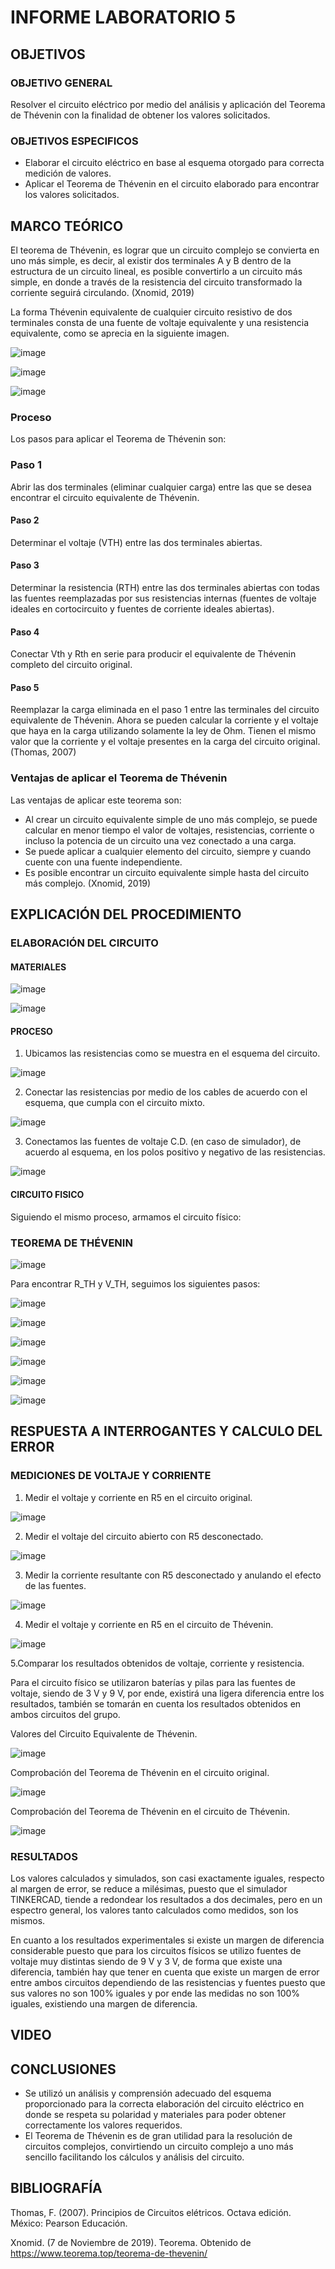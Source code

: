 # INFORME LABORATORIO 5

## OBJETIVOS

### OBJETIVO GENERAL

Resolver el circuito eléctrico por medio del análisis y aplicación del Teorema de Thévenin con la finalidad de obtener los valores solicitados.

### OBJETIVOS ESPECIFICOS

-	Elaborar el circuito eléctrico en base al esquema otorgado para correcta medición de valores.
-	Aplicar el Teorema de Thévenin en el circuito elaborado para encontrar los valores solicitados.

## MARCO TEÓRICO

El teorema de Thévenin, es lograr que un circuito complejo se convierta en uno más simple, es decir, al existir dos terminales A y B dentro de la estructura de un circuito lineal, es posible convertirlo a un circuito más simple, en donde a través de la resistencia del circuito transformado la corriente seguirá circulando. (Xnomid, 2019)

La forma Thévenin equivalente de cualquier circuito resistivo de dos terminales consta de una fuente de voltaje equivalente y una resistencia equivalente, como se aprecia en la siguiente imagen.

![image](https://user-images.githubusercontent.com/105565683/177606411-0f3d912a-9482-4c60-9e0d-2b904ee17624.png)

![image](https://user-images.githubusercontent.com/105565683/177606422-eea8e659-756d-4bf1-9900-118459865b6a.png)

![image](https://user-images.githubusercontent.com/105565683/177606490-4955748c-07a6-4759-9d1a-ec66804b80d2.png)

### Proceso

Los pasos para aplicar el Teorema de Thévenin son:

### Paso 1

Abrir las dos terminales (eliminar cualquier carga) entre las que se desea encontrar el circuito equivalente de Thévenin.

#### Paso 2

Determinar el voltaje (VTH) entre las dos terminales abiertas.

#### Paso 3

Determinar la resistencia (RTH) entre las dos terminales abiertas con todas las fuentes reemplazadas por sus resistencias internas (fuentes de voltaje ideales en cortocircuito y fuentes de corriente ideales abiertas).

#### Paso 4

Conectar Vth y Rth en serie para producir el equivalente de Thévenin completo del circuito original.

#### Paso 5

Reemplazar la carga eliminada en el paso 1 entre las terminales del circuito equivalente de Thévenin. Ahora se pueden calcular la corriente y el voltaje que haya en la carga utilizando solamente la ley de Ohm. Tienen el mismo valor que la corriente y el voltaje presentes en la carga del circuito original. (Thomas, 2007)

### Ventajas de aplicar el Teorema de Thévenin

Las ventajas de aplicar este teorema son:

-	Al crear un circuito equivalente simple de uno más complejo, se puede calcular en menor tiempo el valor de voltajes, resistencias, corriente o incluso la potencia de un circuito una vez conectado a una carga.
-	Se puede aplicar a cualquier elemento del circuito, siempre y cuando cuente con una fuente independiente.
-	Es posible encontrar un circuito equivalente simple hasta del circuito más complejo. (Xnomid, 2019)

## EXPLICACIÓN DEL PROCEDIMIENTO

### ELABORACIÓN DEL CIRCUITO

#### MATERIALES

![image](https://user-images.githubusercontent.com/105565683/177607985-667f85f8-2f89-489f-9fe5-ecd4b163aa43.png)

![image](https://user-images.githubusercontent.com/105565683/177608021-78e9639e-6dd5-4592-9f10-75fa158f2b91.png)

#### PROCESO

1. Ubicamos las resistencias como se muestra en el esquema del circuito.

![image](https://user-images.githubusercontent.com/105565683/177608348-551b0238-9be0-40c3-96ec-50efbb2abea1.png)

2. Conectar las resistencias por medio de los cables de acuerdo con el esquema, que cumpla con el circuito mixto.

![image](https://user-images.githubusercontent.com/105565683/177608476-b3a94026-56ab-4b2a-a1af-f74ad8e27be6.png)

3. Conectamos las fuentes de voltaje C.D. (en caso de simulador), de acuerdo al esquema, en los polos positivo y negativo de las resistencias.

![image](https://user-images.githubusercontent.com/105565683/177608672-618ea149-35d6-4be3-9e7d-f74dd5b24709.png)

#### CIRCUITO FISICO

Siguiendo el mismo proceso, armamos el circuito físico:

### TEOREMA DE THÉVENIN 

![image](https://user-images.githubusercontent.com/105565683/177608764-58f0b8db-be60-489a-a7ee-ce959832b5bd.png)

Para encontrar R_TH y V_TH, seguimos los siguientes pasos:

![image](https://user-images.githubusercontent.com/105565683/177608894-12b4b43a-364f-493e-9018-8f80f3ebae09.png)

![image](https://user-images.githubusercontent.com/105565683/177608958-fb20301c-4c8d-4252-8945-816ae117e266.png)

![image](https://user-images.githubusercontent.com/105565683/177609074-d84607cb-0073-4df5-83a3-9117f7b4b2a7.png)

![image](https://user-images.githubusercontent.com/105565683/177609118-33d6350d-ccad-4208-a47b-d6e010c8ba09.png)

![image](https://user-images.githubusercontent.com/105565683/177609159-91f01f16-70c3-47b3-9959-cfd51fbaa64c.png)

![image](https://user-images.githubusercontent.com/105565683/177609188-d9ab61fd-6755-4ed3-a997-432521940117.png)

## RESPUESTA A INTERROGANTES Y CALCULO DEL ERROR

### MEDICIONES DE VOLTAJE Y CORRIENTE

1. Medir el voltaje y corriente en R5 en el circuito original.

![image](https://user-images.githubusercontent.com/105565683/177609781-a8c07374-b2f8-49e0-a4c0-d1df328bb41c.png)

2. Medir el voltaje del circuito abierto con R5 desconectado.

![image](https://user-images.githubusercontent.com/105565683/177610052-c7c28ac5-a84e-4749-9059-327868e89d89.png)

3. Medir la corriente resultante con R5 desconectado y anulando el efecto de las fuentes.

![image](https://user-images.githubusercontent.com/105565683/177610445-ef7b76d2-9455-4593-b939-23c3c1bb1739.png)

4. Medir el voltaje y corriente en R5 en el circuito de Thévenin.

![image](https://user-images.githubusercontent.com/105565683/177610775-1c96c377-8f0f-449e-9fdb-2fd287782496.png)

5.Comparar los resultados obtenidos de voltaje, corriente y resistencia.

Para el circuito físico se utilizaron baterías y pilas para las fuentes de voltaje, siendo de 3 V y 9 V, por ende, existirá una ligera diferencia entre los resultados, también se tomarán en cuenta los resultados obtenidos en ambos circuitos del grupo.

Valores del Circuito Equivalente de Thévenin.

![image](https://user-images.githubusercontent.com/105565683/177664312-dc16537d-d58c-4f15-9196-de4b81240d0b.png)

Comprobación del Teorema de Thévenin en el circuito original.

![image](https://user-images.githubusercontent.com/105565683/177664338-4a59edcd-86d3-41b3-9dd7-e221514dded0.png)

Comprobación del Teorema de Thévenin en el circuito de Thévenin.

![image](https://user-images.githubusercontent.com/105565683/177664406-569403ec-c80f-43f9-977f-5e86739a4d16.png)

### RESULTADOS

Los valores calculados y simulados, son casi exactamente iguales, respecto al margen de error, se reduce a milésimas, puesto que el simulador TINKERCAD, tiende a redondear los resultados a dos decimales, pero en un espectro general, los valores tanto calculados como medidos, son los mismos.

En cuanto a los resultados experimentales si existe un margen de diferencia considerable puesto que para los circuitos físicos se utilizo fuentes de voltaje muy distintas siendo de 9 V y 3 V, de forma que existe una diferencia, también hay que tener en cuenta que existe un margen de error entre ambos circuitos dependiendo de las resistencias y fuentes puesto que sus valores no son 100% iguales y por ende las medidas no son 100% iguales, existiendo una margen de diferencia.

## VIDEO


## CONCLUSIONES

-	Se utilizó un análisis y comprensión adecuado del esquema proporcionado para la correcta elaboración del circuito eléctrico en donde se respeta su polaridad y materiales para poder obtener correctamente los valores requeridos.
-	El Teorema de Thévenin es de gran utilidad para la resolución de circuitos complejos, convirtiendo un circuito complejo a uno más sencillo facilitando los cálculos y análisis del circuito.

## BIBLIOGRAFÍA

Thomas, F. (2007). Principios de Circuitos elétricos. Octava edición. México: Pearson Educación.

Xnomid. (7 de Noviembre de 2019). Teorema. Obtenido de https://www.teorema.top/teorema-de-thevenin/
